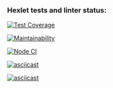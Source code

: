 ### Hexlet tests and linter status:
[![Test Coverage](https://api.codeclimate.com/v1/badges/69eda943acfd9ac65f27/test_coverage)](https://codeclimate.com/github/YaAleksey/frontend-project-lvl2/test_coverage)

[![Maintainability](https://api.codeclimate.com/v1/badges/69eda943acfd9ac65f27/maintainability)](https://codeclimate.com/github/YaAleksey/frontend-project-lvl2/maintainability)

[![Node CI](https://github.com/YaAleksey/frontend-project-lvl2/workflows/Node.js%20CI/badge.svg)](https://github.com/YaAleksey/frontend-project-lvl2/actions)

[![asciicast](https://asciinema.org/a/8d707CU4Xa6zXd0Z1NPkIVS67.svg)](https://asciinema.org/a/8d707CU4Xa6zXd0Z1NPkIVS67)

[![asciicast](https://asciinema.org/a/KjliYP2Qy3MgM0G1FiA54C39t.svg)](https://asciinema.org/a/KjliYP2Qy3MgM0G1FiA54C39t)

